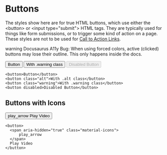 # Buttons

The styles show here are for true HTML buttons, which use either the &lt;button&gt; or &lt;input type="submit"&gt; HTML tags. They are typically used for things like form submissions, or to trigger some kind of action on a page. These styles are not to be used for [Call to Action Links](/patterns/atoms/links#call-to-action-links).

<p><span className="material-icons" aria-hidden="true">warning</span> Docusaurus A11y Bug: When using forced colors, active (clicked) buttons may lose their outline. This only happens inside the docs.</p>

<button>Button</button>
<button className="warning">With .warning class</button>
<button disabled>Disabled Button</button>

```
<button>Button</button>
<button class="alt">With .alt class</button>
<button class="warning">With .warning class</button>
<button disabled>Disabled Button</button>
```

## Buttons with Icons

<button>
  <span aria-hidden="true" className="material-icons">
      play_arrow
  </span>
  Play Video
</button>

```
<button>
  <span aria-hidden="true" class="material-icons">
      play_arrow
  </span>
  Play Video
</button>
```